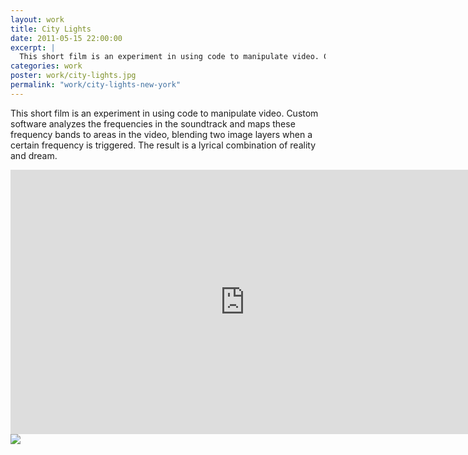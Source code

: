 ```yaml
---
layout: work
title: City Lights
date: 2011-05-15 22:00:00
excerpt: |
  This short film is an experiment in using code to manipulate video. Custom software analyzes the frequencies in the soundtrack and maps these frequency bands to areas in the video, blending two image layers when a certain frequency is triggered. The result is a lyrical combination of reality and dream.
categories: work
poster: work/city-lights.jpg
permalink: "work/city-lights-new-york"
---
```


This short film is an experiment in using code to manipulate video. Custom software analyzes the frequencies in the soundtrack and maps these frequency bands to areas in the video, blending two image layers when a certain frequency is triggered. The result is a lyrical combination of reality and dream.

<div class="wide-750">
  <iframe src="http://player.vimeo.com/video/15547641?title=0&amp;byline=0&amp;portrait=0" width="750" height="423" frameborder="0"> </iframe>
</div>

<div class="wide-750">   
  <img src="{% asset_path work/city-lights.jpg %}" />
</div>